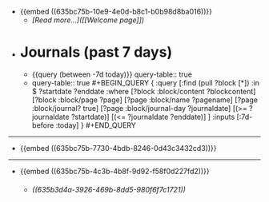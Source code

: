 - {{embed ((635bc75b-10e9-4e0d-b8c1-b0b98d8ba016))}}
	- *[Read more...]([[Welcome page]])*
- # **Journals** (past 7 days)
	- {{query (between -7d today)}}
	  query-table:: true
	- query-table:: true
	  #+BEGIN_QUERY
	  {
	  :query [:find (pull ?block [*])
	  :in $ ?startdate ?enddate
	  :where
	  [?block :block/content ?blockcontent]
	  [?block :block/page ?page]
	  [?page :block/name ?pagename]
	  [?page :block/journal? true]
	  [?page :block/journal-day ?journaldate]
	  [(>= ?journaldate ?startdate)]
	  [(<= ?journaldate ?enddate)]
	  ]
	  :inputs [:7d-before :today]
	  }
	  #+END_QUERY
- ---
- {{embed ((635bc75b-7730-4bdb-8246-0d43c3432cd3))}}
- ---
- {{embed ((635bc75b-4c3b-4b8f-9d92-f58f0d227fd2))}}
	- ###### ((635b3d4a-3926-469b-8dd5-980f6f7c1721))